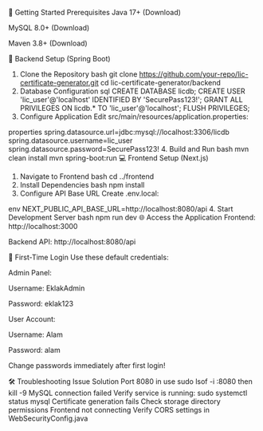 🚀 Getting Started
Prerequisites
Java 17+ (Download)

MySQL 8.0+ (Download)

Maven 3.8+ (Download)

🔧 Backend Setup (Spring Boot)
1. Clone the Repository
bash
git clone https://github.com/your-repo/lic-certificate-generator.git
cd lic-certificate-generator/backend
2. Database Configuration
sql
CREATE DATABASE licdb;
CREATE USER 'lic_user'@'localhost' IDENTIFIED BY 'SecurePass123!';
GRANT ALL PRIVILEGES ON licdb.* TO 'lic_user'@'localhost';
FLUSH PRIVILEGES;
3. Configure Application
Edit src/main/resources/application.properties:

properties
spring.datasource.url=jdbc:mysql://localhost:3306/licdb
spring.datasource.username=lic_user
spring.datasource.password=SecurePass123!
4. Build and Run
bash
mvn clean install
mvn spring-boot:run
💻 Frontend Setup (Next.js)
1. Navigate to Frontend
bash
cd ../frontend
2. Install Dependencies
bash
npm install
3. Configure API Base URL
Create .env.local:

env
NEXT_PUBLIC_API_BASE_URL=http://localhost:8080/api
4. Start Development Server
bash
npm run dev
🌐 Access the Application
Frontend: http://localhost:3000

Backend API: http://localhost:8080/api

🔐 First-Time Login
Use these default credentials:

Admin Panel:

Username: EklakAdmin

Password: eklak123

User Account:

Username: Alam

Password: alam

Change passwords immediately after first login!

🛠️ Troubleshooting
Issue	Solution
Port 8080 in use	sudo lsof -i :8080 then kill -9 <PID>
MySQL connection failed	Verify service is running: sudo systemctl status mysql
Certificate generation fails	Check storage directory permissions
Frontend not connecting	Verify CORS settings in WebSecurityConfig.java
